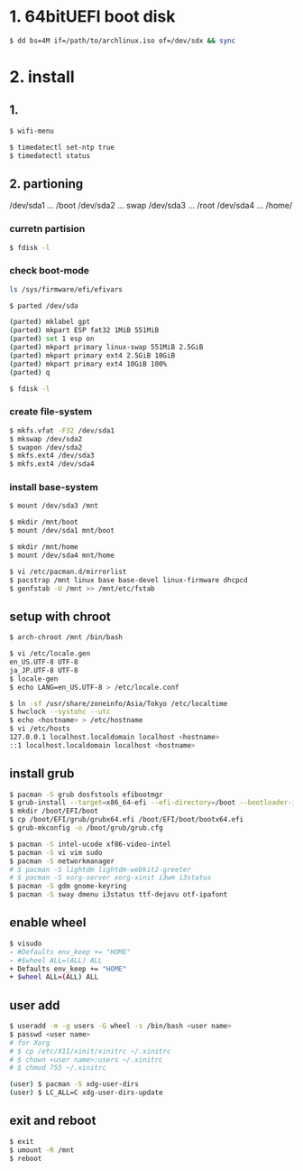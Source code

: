 # 1. 64bitUEFI boot disk

```sh
$ dd bs=4M if=/path/to/archlinux.iso of=/dev/sdx && sync
```

# 2. install

## 1. 

```sh
$ wifi-menu

$ timedatectl set-ntp true
$ timedatectl status
```

## 2. partioning

/dev/sda1 ... /boot
/dev/sda2 ... swap
/dev/sda3 ... /root
/dev/sda4 ... /home/

### curretn partision

```sh
$ fdisk -l
```


### check boot-mode

```sh
ls /sys/firmware/efi/efivars
```

```sh
$ parted /dev/sda

(parted) mklabel gpt
(parted) mkpart ESP fat32 1MiB 551MiB
(parted) set 1 esp on
(parted) mkpart primary linux-swap 551MiB 2.5GiB
(parted) mkpart primary ext4 2.5GiB 10GiB
(parted) mkpart primary ext4 10GiB 100%
(parted) q

$ fdisk -l
```

### create file-system

```sh
$ mkfs.vfat -F32 /dev/sda1
$ mkswap /dev/sda2
$ swapon /dev/sda2
$ mkfs.ext4 /dev/sda3
$ mkfs.ext4 /dev/sda4
```

### install base-system
```sh
$ mount /dev/sda3 /mnt

$ mkdir /mnt/boot
$ mount /dev/sda1 mnt/boot

$ mkdir /mnt/home
$ mount /dev/sda4 mnt/home
```

```sh
$ vi /etc/pacman.d/mirrorlist
$ pacstrap /mnt linux base base-devel linux-firmware dhcpcd
$ genfstab -U /mnt >> /mnt/etc/fstab
```


## setup with chroot

```sh
$ arch-chroot /mnt /bin/bash
```

```sh
$ vi /etc/locale.gen
en_US.UTF-8 UTF-8
ja_JP.UTF-8 UTF-8
$ locale-gen
$ echo LANG=en_US.UTF-8 > /etc/locale.conf

$ ln -sf /usr/share/zoneinfo/Asia/Tokyo /etc/localtime
$ hwclock --systohc --utc
$ echo <hostname> > /etc/hostname
$ vi /etc/hosts
127.0.0.1 localhost.localdomain localhost <hostname>
::1 localhost.localdomain localhost <hostname>
```

## install grub

```sh
$ pacman -S grub dosfstools efibootmgr
$ grub-install --target=x86_64-efi --efi-directory=/boot --bootloader-id=grub --recheck
$ mkdir /boot/EFI/boot
$ cp /boot/EFI/grub/grubx64.efi /boot/EFI/boot/bootx64.efi
$ grub-mkconfig -o /boot/grub/grub.cfg
```

```sh
$ pacman -S intel-ucode xf86-video-intel
$ pacman -S vi vim sudo
$ pacman -S networkmanager
# $ pacman -S lightdm lightdm-webkit2-greeter
# $ pacman -S xorg-server xorg-xinit i3wm i3status
$ pacman -S gdm gnome-keyring
$ pacman -S sway dmenu i3status ttf-dejavu otf-ipafont
```

## enable wheel
```sh
$ visudo
- #Defaults env_keep += "HOME"
- #$wheel ALL=(ALL) ALL
+ Defaults env_keep += "HOME"
+ $wheel ALL=(ALL) ALL
```


## user add

```sh
$ useradd -m -g users -G wheel -s /bin/bash <user name>
$ passwd <user name>
# for Xorg
# $ cp /etc/X11/xinit/xinitrc ~/.xinitrc
# $ chown <user name>:users ~/.xinitrc
# $ chmod 755 ~/.xinitrc
```

```sh
(user) $ pacman -S xdg-user-dirs
(user) $ LC_ALL=C xdg-user-dirs-update
```

## exit and reboot
```sh
$ exit
$ umount -R /mnt
$ reboot
```
